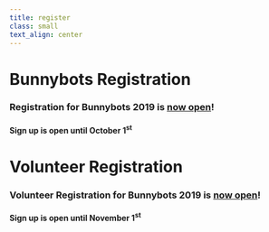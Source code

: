 ```yaml
---
title: register
class: small
text_align: center
---
```


# Bunnybots Registration
### Registration for Bunnybots 2019 is [now open](https://forms.gle/dSWwUY1UCAP6ymSW8)! 
#### Sign up is open until October 1<sup>st</sup>

# Volunteer Registration
### Volunteer Registration for Bunnybots 2019 is [now open](https://forms.gle/Dddj3nSnkkdG1kKE8)!
#### Sign up is open until November 1<sup>st</sup>
